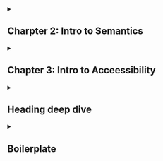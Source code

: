 <details>
  
  <summary><h2>Charpter 2: Intro to Semantics</h2></summary>

### Intro to Semantics

<p style="text-align: justify">Escrever HTML semântico significa dar significado para os elementos que nós usamos. Isso permite você focar no propósito do elemente ao invés de sua aparência. Semântica foca em fornecer significado e propósito para os elementos que você usa.</p>

### Intro to Headings

<p style ="text-align: justify">O elemento cabeçalho h1 é usado para representa o tópico de mais alta importância em uma página web. Ao escrever código HTML, é importante focar na semântica ao invés da aparencia. HTML é feito para o conteúdo, enquanto que o CSS é usado para estilizar o conteúdo.</p>

</details>

<details>
  <summary><h2>Chapter 3: Intro to Acceessibility</h2></summary>

  ### Intro to Accessibility

  <p style ="text-align: justify">No contexto do HTML, acessibilidade se refere a fazer seu site usável por todo mundo. Quando você escrever seu código de acessibilidade, seu eu do futuro irá te agradecer. Nós estamos escrevendo websites que nós iremos usar daqui alguns anos. Nossa extensão de habilidades pode muito bem mudar em poucos anos.

### Headings and Accesibility

<p style ="text-align: justify">Leitor de tela é um software que tem comandos para rapidamente pular entre cabeçalhos ou regiões referenciais específicas. Isso faz com que seja essencial ter cabeçalhos siginificativos. Isso ajuda ususários com tecnologias assistivas facilmente navegar e explorar sua página. Note que isso não é o único benefício de ter cabeçalhos siginicativos. Há muito mais benefícios no que diz respeito a SEO.</p>
  
</details>

<details>
  <summary><h2>Heading deep dive</h2></summary>
</details>

<details>
  <summary><h2>Boilerplate</h2></summary>
</details>
